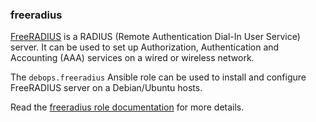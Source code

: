 ### freeradius

[FreeRADIUS](https://freeradius.org/) is a RADIUS (Remote Authentication
Dial-In User Service) server. It can be used to set up Authorization,
Authentication and Accounting (AAA) services on a wired or wireless
network.

The `debops.freeradius` Ansible role can be used to install and
configure FreeRADIUS server on a Debian/Ubuntu hosts.

Read the [freeradius role documentation](https://docs.debops.org/en/stable-3.0/ansible/roles/freeradius/) for more details.
